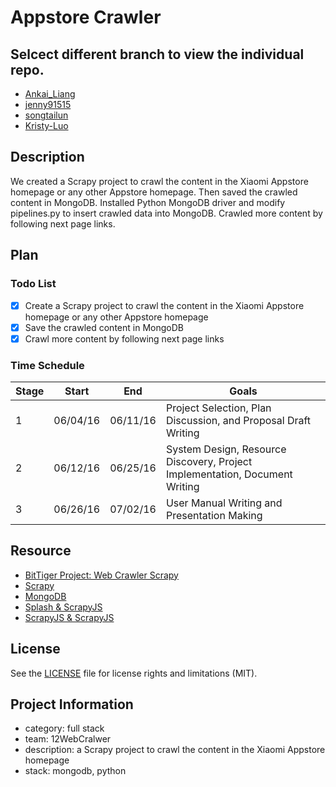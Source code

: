 # Appstore Crawler

## Selcect different branch to view the individual repo.
  - [Ankai_Liang](https://github.com/BitTigerInst/-12WebCralwer/tree/Ankai_Liang)
  - [jenny91515](https://github.com/BitTigerInst/-12WebCralwer/tree/jenny91515)
  - [songtailun](https://github.com/BitTigerInst/-12WebCralwer/tree/songtailun)
  - [Kristy-Luo](https://github.com/BitTigerInst/-12WebCralwer/tree/Kristy-Luo)

## Description
We created a Scrapy project to crawl the content in the Xiaomi Appstore homepage or any other Appstore homepage. Then saved the crawled content in MongoDB. Installed Python MongoDB driver and modify pipelines.py to insert crawled data into MongoDB. Crawled more content by following next page links. 
## Plan

### Todo List
- [x] Create a Scrapy project to crawl the content in the Xiaomi Appstore homepage or any other Appstore homepage
- [x] Save the crawled content in MongoDB
- [x] Crawl more content by following next page links

### Time Schedule


| Stage | Start  | End | Goals |
| ------------- | ------------- | ------------- | ------------- |
| 1 | 06/04/16  | 06/11/16  | Project Selection, Plan Discussion, and Proposal Draft Writing |
| 2 | 06/12/16  | 06/25/16  | System Design, Resource Discovery, Project Implementation, Document Writing  |
| 3 | 06/26/16  | 07/02/16  | User Manual Writing and Presentation Making  |

## Resource
- [BitTiger Project: Web Crawler Scrapy](https://www.bittiger.io/microproject/oYDSG6MSFihpiNJ66)
- [Scrapy](http://scrapy.org)
- [MongoDB](https://www.mongodb.org)
- [Splash & ScrapyJS](https://github.com/scrapinghub/scrapy-splash)
- [ScrapyJS & ScrapyJS](https://blog.scrapinghub.com/2015/03/02/handling-javascript-in-scrapy-with-splash/)

## License
See the [LICENSE](LICENSE.md) file for license rights and limitations (MIT).

## Project Information
- category: full stack
- team: 12WebCralwer
- description: a Scrapy project to crawl the content in the Xiaomi Appstore homepage
- stack: mongodb, python

